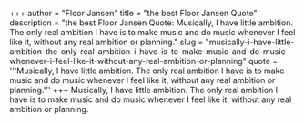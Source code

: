 +++
author = "Floor Jansen"
title = "the best Floor Jansen Quote"
description = "the best Floor Jansen Quote: Musically, I have little ambition. The only real ambition I have is to make music and do music whenever I feel like it, without any real ambition or planning."
slug = "musically-i-have-little-ambition-the-only-real-ambition-i-have-is-to-make-music-and-do-music-whenever-i-feel-like-it-without-any-real-ambition-or-planning"
quote = '''Musically, I have little ambition. The only real ambition I have is to make music and do music whenever I feel like it, without any real ambition or planning.'''
+++
Musically, I have little ambition. The only real ambition I have is to make music and do music whenever I feel like it, without any real ambition or planning.
